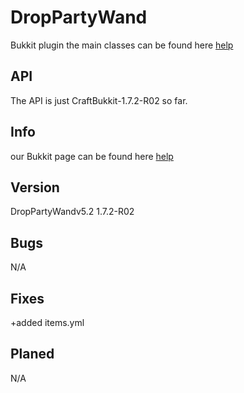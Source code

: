 DropPartyWand
=============

Bukkit plugin 
the main classes can be found here [help](https://github.com/unicxa/DropPartyWand/tree/master/com/sickray34s)


API 
------------------
The API is just CraftBukkit-1.7.2-R02 so far.



Info
------------------
our Bukkit page can be found here [help](http://dev.bukkit.org/bukkit-plugins/droppartywand/)



Version
------------------
DropPartyWandv5.2
1.7.2-R02


Bugs
------------------
N/A

Fixes
------------------
+added items.yml


Planed
------------------
N/A

